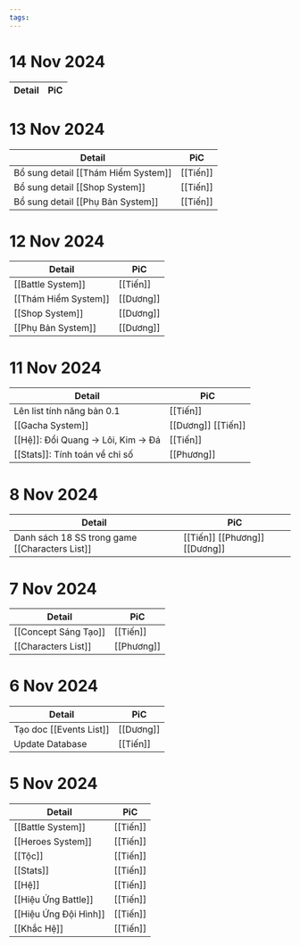 ```yaml
---
tags:
---
```


# 14 Nov 2024

| Detail | PiC |
| ------ | --- |


# 13 Nov 2024

| Detail                              | PiC      |
| ----------------------------------- | -------- |
| Bổ sung detail [[Thám Hiểm System]] | [[Tiến]] |
| Bổ sung detail [[Shop System]]      | [[Tiến]] |
| Bổ sung detail [[Phụ Bản System]]   | [[Tiến]] |

# 12 Nov 2024

| Detail               | PiC       |
| -------------------- | --------- |
| [[Battle System]]    | [[Tiến]]  |
| [[Thám Hiểm System]] | [[Dương]] |
| [[Shop System]]      | [[Dương]] |
| [[Phụ Bản System]]   | [[Dương]] |

# 11 Nov 2024

| Detail                              | PiC                |
| ----------------------------------- | ------------------ |
| Lên list tính năng bản 0.1          | [[Tiến]]           |
| [[Gacha System]]                    | [[Dương]] [[Tiến]] |
| [[Hệ]]: Đổi Quang -> Lôi, Kim -> Đá | [[Tiến]]           |
| [[Stats]]: Tính toán về chỉ số      | [[Phương]]         |

# 8 Nov 2024

| Detail                                         | PiC                           |
| ---------------------------------------------- | ----------------------------- |
| Danh sách 18 SS trong game [[Characters List]] | [[Tiến]] [[Phương]] [[Dương]] |

# 7 Nov 2024

| Detail               | PiC        |
| -------------------- | ---------- |
| [[Concept Sáng Tạo]] | [[Tiến]]   |
| [[Characters List]]  | [[Phương]] |

# 6 Nov 2024

| Detail                  | PiC       |
| ----------------------- | --------- |
| Tạo doc [[Events List]] | [[Dương]] |
| Update Database         | [[Tiến]]  |

# 5 Nov 2024

| Detail                | PiC      |
| --------------------- | -------- |
| [[Battle System]]     | [[Tiến]] |
| [[Heroes System]]         | [[Tiến]] |
| [[Tộc]]  | [[Tiến]] |
| [[Stats]]  | [[Tiến]] |
| [[Hệ]]                | [[Tiến]] |
| [[Hiệu Ứng Battle]]   | [[Tiến]] |
| [[Hiệu Ứng Đội Hình]] | [[Tiến]] |
| [[Khắc Hệ]]           | [[Tiến]] |

